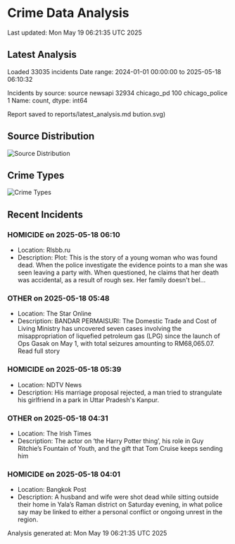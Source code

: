 # Crime Data Analysis
Last updated: Mon May 19 06:21:35 UTC 2025

## Latest Analysis

Loaded 33035 incidents
Date range: 2024-01-01 00:00:00 to 2025-05-18 06:10:32

Incidents by source:
source
newsapi           32934
chicago_pd          100
chicago_police        1
Name: count, dtype: int64

Report saved to reports/latest_analysis.md
bution.svg)

## Source Distribution
![Source Distribution](images/source_distribution.svg)

## Crime Types
![Crime Types](images/crime_types.svg)

## Recent Incidents

### HOMICIDE on 2025-05-18 06:10
- Location: Rlsbb.ru
- Description: Plot: This is the story of a young woman who was found dead. When the police investigate the evidence points to a man she was seen leaving a party with. When questioned, he claims that her death was accidental, as a result of rough sex. Her family doesn't bel…


### OTHER on 2025-05-18 05:48
- Location: The Star Online
- Description: BANDAR PERMAISURI: The Domestic Trade and Cost of Living Ministry has uncovered seven cases involving the misappropriation of liquefied petroleum gas (LPG) since the launch of Ops Gasak on May 1, with total seizures amounting to RM68,065.07. Read full story


### HOMICIDE on 2025-05-18 05:39
- Location: NDTV News
- Description: His marriage proposal rejected, a man tried to strangulate his girlfriend in a park in Uttar Pradesh&#039;s Kanpur.


### OTHER on 2025-05-18 04:31
- Location: The Irish Times
- Description: The actor on ‘the Harry Potter thing’, his role in Guy Ritchie’s Fountain of Youth, and the gift that Tom Cruise keeps sending him


### HOMICIDE on 2025-05-18 04:01
- Location: Bangkok Post
- Description: A husband and wife were shot dead while sitting outside their home in Yala&rsquo;s Raman district on Saturday evening, in what police say may be linked to either a personal conflict or ongoing unrest in the region.

Analysis generated at: Mon May 19 06:21:35 UTC 2025
